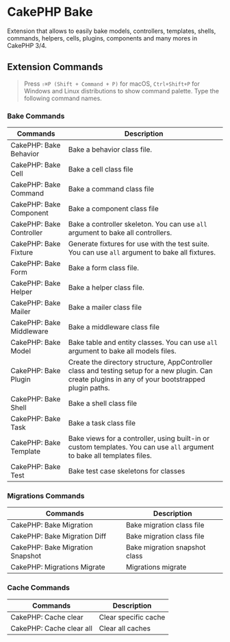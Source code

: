 # CakePHP Bake
Extension that allows to easily bake models, controllers, templates, shells, commands, helpers, cells, plugins, components and many mores in CakePHP 3/4.

## Extension Commands

> Press `⇧⌘P (Shift + Command + P)` for macOS, `Ctrl+Shift+P` for Windows and Linux distributions to show command palette. Type the following command names.

### Bake Commands

| Commands |      Description       |
|----------|---------------|
|CakePHP: Bake Behavior| Bake a behavior class file. |
|CakePHP: Bake Cell| Bake a cell class file |
|CakePHP: Bake Command| Bake a command class file |
|CakePHP: Bake Component| Bake a component class file |
|CakePHP: Bake Controller| Bake a controller skeleton. You can use `all` argument to bake all controllers. |
|CakePHP: Bake Fixture| Generate fixtures for use with the test suite. You can use `all` argument to bake all fixtures. |
|CakePHP: Bake Form| Bake a form class file. |
|CakePHP: Bake Helper| Bake a helper class file. |
|CakePHP: Bake Mailer| Bake a mailer class file |
|CakePHP: Bake Middleware| Bake a middleware class file |
|CakePHP: Bake Model| Bake table and entity classes. You can use `all` argument to bake all models files. |
|CakePHP: Bake Plugin| Create the directory structure, AppController class and testing setup for a new plugin. Can create plugins in any of your bootstrapped plugin paths. |
|CakePHP: Bake Shell| Bake a shell class file |
|CakePHP: Bake Task| Bake a task class file |
|CakePHP: Bake Template| Bake views for a controller, using built-in or custom templates. You can use `all` argument to bake all templates files. |
|CakePHP: Bake Test| Bake test case skeletons for classes |


### Migrations Commands

| Commands |      Description       |
|----------|---------------|
|CakePHP: Bake Migration| Bake migration class file |
|CakePHP: Bake Migration Diff| Bake migration class file |
|CakePHP: Bake Migration Snapshot| Bake migration snapshot class |
|CakePHP: Migrations Migrate| Migrations migrate |

### Cache Commands

| Commands |      Description       |
|----------|---------------|
|CakePHP: Cache clear| Clear specific cache |
|CakePHP: Cache clear all| Clear all caches |
